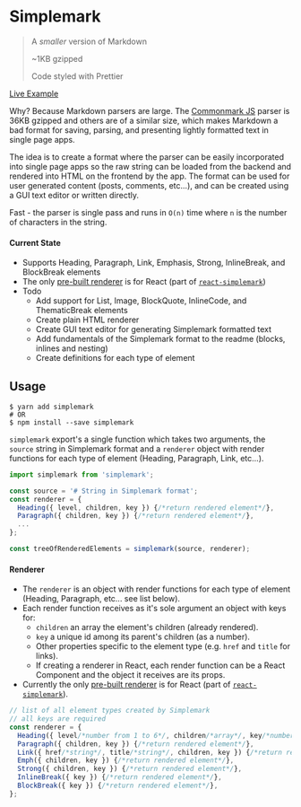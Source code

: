 # Simplemark

> A *smaller* version of Markdown
>
> ~1KB gzipped
>
> Code styled with Prettier

[Live Example](http://simplemark.rafrex.com)

Why? Because Markdown parsers are large. The [Commonmark JS](https://github.com/jgm/commonmark.js) parser is 36KB gzipped and others are of a similar size, which makes Markdown a bad format for saving, parsing, and presenting lightly formatted text in single page apps.

The idea is to create a format where the parser can be easily incorporated into single page apps so the raw string can be loaded from the backend and rendered into HTML on the frontend by the app. The format can be used for user generated content (posts, comments, etc...), and can be created using a GUI text editor or written directly.

Fast - the parser is single pass and runs in `O(n)` time where `n` is the number of characters in the string.

#### Current State
- Supports Heading, Paragraph, Link, Emphasis, Strong, InlineBreak, and BlockBreak elements
- The only [pre-built renderer](https://github.com/rafrex/react-simplemark/blob/master/src/simplemarkReactRenderer.js) is for React (part of [`react-simplemark`](https://github.com/rafrex/react-simplemark))
- Todo
  - Add support for List, Image, BlockQuote, InlineCode, and ThematicBreak elements
  - Create plain HTML renderer
  - Create GUI text editor for generating Simplemark formatted text
  - Add fundamentals of the Simplemark format to the readme (blocks, inlines and nesting)
  - Create definitions for each type of element

## Usage
```shell
$ yarn add simplemark
# OR
$ npm install --save simplemark
```
`simplemark` export's a single function which takes two arguments, the `source` string in Simplemark format and a `renderer` object with render functions for each type of element (Heading, Paragraph, Link, etc...).

```js
import simplemark from 'simplemark';

const source = '# String in Simplemark format';
const renderer = {
  Heading({ level, children, key }) {/*return rendered element*/},
  Paragraph({ children, key }) {/*return rendered element*/},
  ...
};

const treeOfRenderedElements = simplemark(source, renderer);
```

#### Renderer
- The `renderer` is an object with render functions for each type of element (Heading, Paragraph, etc... see list below).
- Each render function receives as it's sole argument an object with keys for:
  - `children` an array the element's children (already rendered).
  - `key` a unique id among its parent's children (as a number).
  - Other properties specific to the element type (e.g. `href` and `title` for links).
  - If creating a renderer in React, each render function can be a React Component and the object it receives are its props.
- Currently the only [pre-built renderer](https://github.com/rafrex/react-simplemark/blob/master/src/simplemarkReactRenderer.js) is for React (part of [`react-simplemark`](https://github.com/rafrex/react-simplemark)).
```js
// list of all element types created by Simplemark
// all keys are required
const renderer = {
  Heading({ level/*number from 1 to 6*/, children/*array*/, key/*number*/ }) {/*return rendered element*/},
  Paragraph({ children, key }) {/*return rendered element*/},
  Link({ href/*string*/, title/*string*/, children, key }) {/*return rendered element*/},
  Emph({ children, key }) {/*return rendered element*/},
  Strong({ children, key }) {/*return rendered element*/},
  InlineBreak({ key }) {/*return rendered element*/},
  BlockBreak({ key }) {/*return rendered element*/},
};
```
